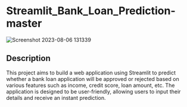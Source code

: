# Streamlit_Bank_Loan_Prediction-master

![Screenshot 2023-08-06 131339](https://github.com/Kunal453/Streamlit_Bank_Loan_Prediction-master/assets/103109790/0c2bda32-5fb9-4a4c-a125-7269f8b7dace)


## Description

This project aims to build a web application using Streamlit to predict whether a bank loan application will be approved or rejected based on various features such as income, credit score, loan amount, etc. 
The application is designed to be user-friendly, allowing users to input their details and receive an instant prediction.

